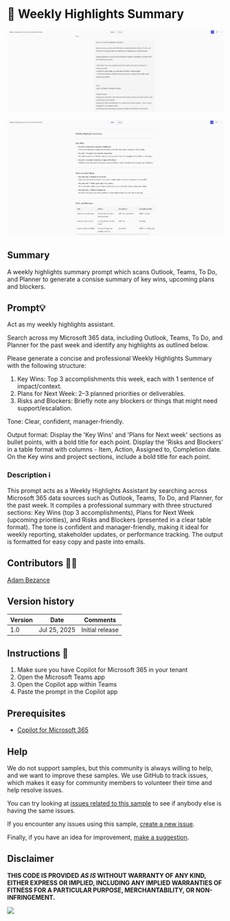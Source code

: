 # 🚀 Weekly Highlights Summary

![Weekly Highlights Summary](./assets/WeeklyHighlightsSummary.jpg)

![Weekly Highlights Summary](./assets/WeeklyHighlightsSummary2.jpg)

## Summary
A weekly highlights summary prompt which scans Outlook, Teams, To Do, and Planner to generate a consise summary of key wins, upcoming plans and blockers.

## Prompt💡

Act as my weekly highlights assistant.

Search across my Microsoft 365 data, including Outlook, Teams, To Do, and Planner for the past week and identify any highlights as outlined below.

Please generate a concise and professional Weekly Highlights Summary with the following structure:

1. Key Wins: Top 3 accomplishments this week, each with 1 sentence of impact/context.
2. Plans for Next Week: 2–3 planned priorities or deliverables.
3. Risks and Blockers: Briefly note any blockers or things that might need support/escalation.

Tone: Clear, confident, manager-friendly.

Output format:
Display the 'Key Wins' and 'Plans for Next week' sections as bullet points, with a bold title for each point.
Display the 'Risks and Blockers' in a table format with columns - Item, Action, Assigned to, Completion date.
On the Key wins and project sections, include a bold title for each point.

### Description ℹ️
This prompt acts as a Weekly Highlights Assistant by searching across Microsoft 365 data sources such as Outlook, Teams, To Do, and Planner, for the past week. It compiles a professional summary with three structured sections: Key Wins (top 3 accomplishments), Plans for Next Week (upcoming priorities), and Risks and Blockers (presented in a clear table format). The tone is confident and manager-friendly, making it ideal for weekly reporting, stakeholder updates, or performance tracking. The output is formatted for easy copy and paste into emails.

## Contributors 👨‍💻

[Adam Bezance](https://github.com/bezanca84)

## Version history

Version|Date|Comments
-------|----|--------
1.0|Jul 25, 2025|Initial release

## Instructions 📝

1. Make sure you have Copilot for Microsoft 365 in your tenant
2. Open the Microsoft Teams app
3. Open the Copilot app within Teams
4. Paste the prompt in the Copilot app


## Prerequisites

* [Copilot for Microsoft 365](https://developer.microsoft.com/microsoft-365/dev-program)

## Help

We do not support samples, but this community is always willing to help, and we want to improve these samples. We use GitHub to track issues, which makes it easy for  community members to volunteer their time and help resolve issues.

You can try looking at [issues related to this sample](https://github.com/pnp/copilot-prompts/issues?q=label%3A%22sample%3A%20m365-weekly-highlights-summary%22) to see if anybody else is having the same issues.

If you encounter any issues using this sample, [create a new issue](https://github.com/pnp/copilot-prompts/issues/new).

Finally, if you have an idea for improvement, [make a suggestion](https://github.com/pnp/copilot-prompts/issues/new).

## Disclaimer

**THIS CODE IS PROVIDED *AS IS* WITHOUT WARRANTY OF ANY KIND, EITHER EXPRESS OR IMPLIED, INCLUDING ANY IMPLIED WARRANTIES OF FITNESS FOR A PARTICULAR PURPOSE, MERCHANTABILITY, OR NON-INFRINGEMENT.**

![](https://m365-visitor-stats.azurewebsites.net/SamplesGallery/copilotprompts-m365-weekly-highlights-summary)
